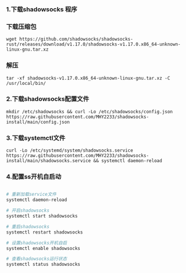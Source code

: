 ### 1.下载shadowsocks 程序

### 下载压缩包
    wget https://github.com/shadowsocks/shadowsocks-rust/releases/download/v1.17.0/shadowsocks-v1.17.0.x86_64-unknown-linux-gnu.tar.xz


### 解压
    tar -xf shadowsocks-v1.17.0.x86_64-unknown-linux-gnu.tar.xz -C /usr/local/bin/

### 2.下载shadowsocks配置文件
    mkdir /etc/shadowsocks && curl -Lo /etc/shadowsocks/config.json https://raw.githubusercontent.com/MHY2233/shadowsocks-install/main/config.json

### 3.下载systemctl文件
    curl -Lo /etc/systemd/system/shadowsocks.service https://raw.githubusercontent.com/MHY2233/shadowsocks-install/main/shadowsocks.service && systemctl daemon-reload

### 4.配置ss开机自启动

```bash

# 重新加载service文件
systemctl daemon-reload 

# 开启shadowsocks 
systemctl start shadowsocks 

# 重启shadowsocks
systemctl restart shadowsocks

# 设置shadowsocks开机自启
systemctl enable shadowsocks 

# 查看shadowsocks运行状态
systemctl status shadowsocks 

```
